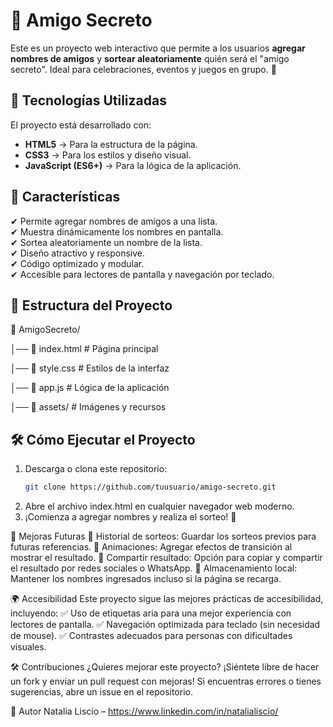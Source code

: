    # 🎁 Amigo Secreto

Este es un proyecto web interactivo que permite a los usuarios **agregar nombres de amigos** y **sortear aleatoriamente** quién será el "amigo secreto". Ideal para celebraciones, eventos y juegos en grupo. 🎉  

## 🚀 Tecnologías Utilizadas

El proyecto está desarrollado con:

- **HTML5** → Para la estructura de la página.
- **CSS3** → Para los estilos y diseño visual.
- **JavaScript (ES6+)** → Para la lógica de la aplicación.

## 📌 Características

✔ Permite agregar nombres de amigos a una lista.  
✔ Muestra dinámicamente los nombres en pantalla.  
✔ Sortea aleatoriamente un nombre de la lista.  
✔ Diseño atractivo y responsive.  
✔ Código optimizado y modular.  
✔ Accesible para lectores de pantalla y navegación por teclado.  

## 📂 Estructura del Proyecto

📁 AmigoSecreto/ 

   │── 📄 index.html # Página principal 
   
   │── 📄 style.css # Estilos de la interfaz 
   
   │── 📄 app.js # Lógica de la aplicación 
   
   │── 📁 assets/ # Imágenes y recursos


## 🛠️ Cómo Ejecutar el Proyecto

1. Descarga o clona este repositorio:
   ```sh
   git clone https://github.com/tuusuario/amigo-secreto.git
2. Abre el archivo index.html en cualquier navegador web moderno.
3. ¡Comienza a agregar nombres y realiza el sorteo! 🎉

🎯 Mejoras Futuras
📌 Historial de sorteos: Guardar los sorteos previos para futuras referencias.
📌 Animaciones: Agregar efectos de transición al mostrar el resultado.
📌 Compartir resultado: Opción para copiar y compartir el resultado por redes sociales o WhatsApp.
📌 Almacenamiento local: Mantener los nombres ingresados incluso si la página se recarga.

🌍 Accesibilidad
Este proyecto sigue las mejores prácticas de accesibilidad, incluyendo:
✅ Uso de etiquetas aria para una mejor experiencia con lectores de pantalla.
✅ Navegación optimizada para teclado (sin necesidad de mouse).
✅ Contrastes adecuados para personas con dificultades visuales.

🛠 Contribuciones
¿Quieres mejorar este proyecto? ¡Siéntete libre de hacer un fork y enviar un pull request con mejoras!
Si encuentras errores o tienes sugerencias, abre un issue en el repositorio.

📌 Autor
Natalia Liscio – https://www.linkedin.com/in/natalialiscio/
